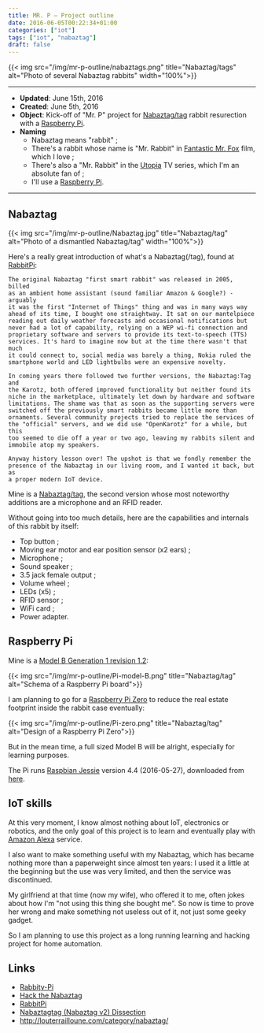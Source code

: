 ```yaml
---
title: MR. P — Project outline
date: 2016-06-05T00:22:34+01:00
categories: ["iot"]
tags: ["iot", "nabaztag"]
draft: false
---
```


{{< img src="/img/mr-p-outline/nabaztags.png" title="Nabaztag/tags" alt="Photo of several Nabaztag rabbits" width="100%">}}

-----

* **Updated**: June 15th, 2016
* **Created**: June 5th, 2016
* **Object**: Kick-off of "Mr. P" project for [Nabaztag/tag][nabaztag] rabbit resurection with a [Raspberry Pi][raspberrypi].
* **Naming**
	* Nabaztag means "rabbit" ;
	* There's a rabbit whose name is "Mr. Rabbit" in [Fantastic Mr. Fox] film, which I love ;
	* There's also a "Mr. Rabbit" in the [Utopia] TV series, which I'm an absolute fan of ;
	* I'll use a [Raspberry Pi][raspberrypi].

-----

## Nabaztag

{{< img src="/img/mr-p-outline/Nabaztag.jpg" title="Nabaztag/tag" alt="Photo of a dismantled Nabaztag/tag" width="100%">}}

Here's a really great introduction of what's a Nabaztag(/tag), found at [RabbitPi]:

    The original Nabaztag "first smart rabbit" was released in 2005, billed
    as an ambient home assistant (sound familiar Amazon & Google?) - arguably
    it was the first "Internet of Things" thing and was in many ways way
    ahead of its time, I bought one straightway. It sat on our mantelpiece
    reading out daily weather forecasts and occasional notifications but
    never had a lot of capability, relying on a WEP wi-fi connection and
    proprietary software and servers to provide its text-to-speech (TTS)
    services. It's hard to imagine now but at the time there wasn't that much
    it could connect to, social media was barely a thing, Nokia ruled the
    smartphone world and LED lightbulbs were an expensive novelty.

    In coming years there followed two further versions, the Nabaztag:Tag and
    the Karotz, both offered improved functionality but neither found its
    niche in the marketplace, ultimately let down by hardware and software
    limitations. The shame was that as soon as the supporting servers were
    switched off the previously smart rabbits became little more than
    ornaments. Several community projects tried to replace the services of
    the "official" servers, and we did use "OpenKarotz" for a while, but this
    too seemed to die off a year or two ago, leaving my rabbits silent and
    immobile atop my speakers.

    Anyway history lesson over! The upshot is that we fondly remember the
    presence of the Nabaztag in our living room, and I wanted it back, but as
    a proper modern IoT device.

Mine is a [Nabaztag/tag][nabaztag-tag], the second version whose most noteworthy additions are a microphone and an RFID reader.

Without going into too much details, here are the capabilities and internals of this rabbit by itself:

* Top button ;
* Moving ear motor and ear position sensor (x2 ears) ;
* Microphone ;
* Sound speaker ;
* 3.5 jack female output ;
* Volume wheel ;
* LEDs (x5) ;
* RFID sensor ;
* WiFi card ;
* Power adapter.

## Raspberry Pi

Mine is a [Model B Generation 1 revision 1.2][model-b]:

{{< img src="/img/mr-p-outline/Pi-model-B.png" title="Nabaztag/tag" alt="Schema of a Raspberry Pi board">}}

I am planning to go for a [Raspberry Pi Zero][pi-zero] to reduce the real estate footprint inside the rabbit case eventually:

{{< img src="/img/mr-p-outline/Pi-zero.png" title="Nabaztag/tag" alt="Design of a Raspberry Pi Zero">}}

But in the mean time, a full sized Model B will be alright, especially for learning purposes.

The Pi runs [Raspbian Jessie][raspbian-jessie] version 4.4 (2016-05-27), downloaded from [here][raspbian-dl].

## IoT skills

At this very moment, I know almost nothing about IoT, electronics or robotics, and the only goal of this project is to learn and eventually play with [Amazon Alexa] service.

I also want to make something useful with my Nabaztag, which has became nothing more than a paperweight since almost ten years: I used it a little at the beginning but the use was very limited, and then the service was discontinued.

My girlfriend at that time (now my wife), who offered it to me, often jokes about how I'm "not using this thing she bought me". So now is time to prove her wrong and make something not useless out of it, not just some geeky gadget.

So I am planning to use this project as a long running learning and hacking project for home automation.

## Links

* [Rabbity-Pi]
* [Hack the Nabaztag]
* [RabbitPi]
* [Nabaztagtag (Nabaztag v2) Dissection]
* http://louterrailloune.com/category/nabaztag/

[nabaztag]: https://en.wikipedia.org/wiki/Nabaztag
[nabaztag-tag]: https://en.wikipedia.org/wiki/Nabaztag#Nabaztag.2Ftag
[raspberrypi]: https://www.raspberrypi.org/
[Fantastic Mr. Fox]: https://en.wikipedia.org/wiki/Fantastic_Mr._Fox_(film)
[Utopia]: https://en.wikipedia.org/wiki/Utopia_(UK_TV_series)
[Rabbity-Pi]: https://github.com/Oripy/Rabbity-Pi
[Nabaztagtag (Nabaztag v2) Dissection]: http://petertyser.com/nabaztag-nabaztagtag-dissection/
[Hack the Nabaztag]: http://www.instructables.com/id/Hack-the-Nabaztag/?ALLSTEPS
[RabbitPi]: http://www.instructables.com/id/RabbitPi-the-Alexa-Enabled-IFTTT-Connected-Ear-Wig/?ALLSTEPS
[model-b]: https://en.wikipedia.org/wiki/Raspberry_Pi#Specifications
[pi-zero]: https://www.raspberrypi.org/products/pi-zero/
[raspbian-jessie]: https://en.wikipedia.org/wiki/Raspbian
[raspbian-dl]: https://www.raspberrypi.org/downloads/raspbian/
[Amazon Alexa]: https://developer.amazon.com/alexa
